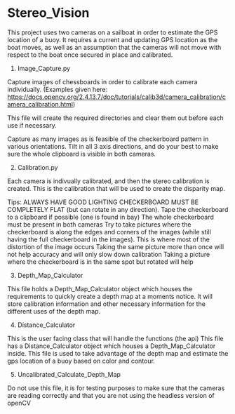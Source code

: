 # Stereo_Vision

This project uses two cameras on a sailboat in order to estimate the GPS location of a buoy. It requires a current and updating GPS location as the boat moves, as well as an assumption that the cameras will not move with respect to the boat once secured in place and calibrated.


1. Image_Capture.py

Capture images of chessboards in order to calibrate each camera individually. 
(Examples given here: https://docs.opencv.org/2.4.13.7/doc/tutorials/calib3d/camera_calibration/camera_calibration.html)

This file will create the required directories and clear them out before each use if necessary.

Capture as many images as is feasible of the checkerboard pattern in various orientations.
Tilt in all 3 axis directions, and do your best to make sure the whole clipboard is visible in both cameras.


2. Calibration.py

Each camera is indivually calibrated, and then the stereo calibration is created. This is the calibration that will be used to create the disparity map.


Tips:
        ALWAYS HAVE GOOD LIGHTING
        CHECKERBOARD MUST BE COMPLETELY FLAT (but can rotate in any direction). Tape the checkerboard to a clipboard if possible (one is found in bay)
        The whole checkerboard must be present in both cameras
        Try to take pictures where the checkerboard is along the edges and corners of the images (while still having the full checkerboard in the images).
            This is where most of the distortion of the image occurs
        Taking the same picture more than once will not help accuracy and will only slow down calibration
        Taking a picture where the checkerboard is in the same spot but rotated will help


3. Depth_Map_Calculator

This file holds a Depth_Map_Calculator object which houses the requirements to quickly create a depth map at a moments notice. It will store calibration information and other necessary information for the different uses of the depth map.

4. Distance_Calculator

This is the user facing class that will handle the functions (the api)
This file has a Distance_Calculator object which houses a Depth_Map_Calculator inside. This file is used to take advantage of the depth map and estimate the gps location of a buoy based on color and contour.

5. Uncalibrated_Calculate_Depth_Map

Do not use this file, it is for testing purposes to make sure that the cameras are reading correctly and that you are not using the headless version of openCV


